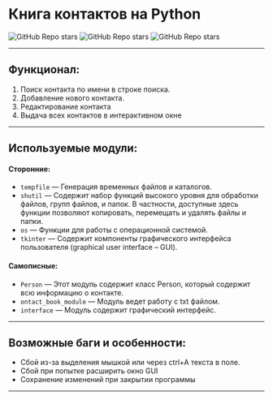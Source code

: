 # Книга контактов на Python
 ![GitHub Repo stars](https://img.shields.io/badge/-hillel-blue?style=plastic) 
 ![GitHub Repo stars](https://img.shields.io/badge/-%20python-yellow?style=plastic&logo=python)
 ![GitHub Repo stars](https://img.shields.io/badge/-Contact%20book-lightgrey?style=plastic)
___
## Функционал:
1. Поиск контакта по имени в строке поиска.
2. Добавление нового контакта.
3. Редактирование контакта
4. Выдача всех контактов в интерактивном окне
___
## Используемые модули:
#### Сторонние:

  * `tempfile` — Генерация временных файлов и каталогов.
  * `shutil` — Cодержит набор функций высокого уровня для обработки файлов, групп файлов, и папок. В частности, доступные здесь функции позволяют копировать, перемещать и удалять файлы и папки.
  * `os` — Функции для работы с операционной системой.
  * `tkinter` — Содержит компоненты графического интерфейса пользователя (graphical user interface – GUI).


#### Самописные:
  * `Person` — Этот модуль содержит класс Person, который содержит всю информацию о контакте.
  * `ontact_book_module` — Модуль ведет работу с txt файлом.
  * `interface` — Модуль содержит графический интерфейс.
___
## Возможные баги и особенности:
  * Сбой из-за выделения мышкой или через ctrl+A текста в поле.
  * Сбой при попытке расширить окно GUI
  * Сохранение изменений при закрытии программы
___
